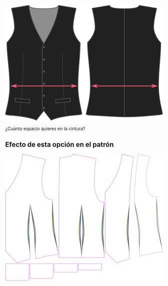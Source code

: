 ![Holgura de cintura](waistease.svg)

¿Cuánto espacio quieres en la cintura?


## Efecto de esta opción en el patrón
![Esta imagen muestra el efecto de esta opción superponiendo varias variantes que tienen un valor diferente para esta opción](wahid_waistease_sample.svg "Efecto de esta opción en el patrón")